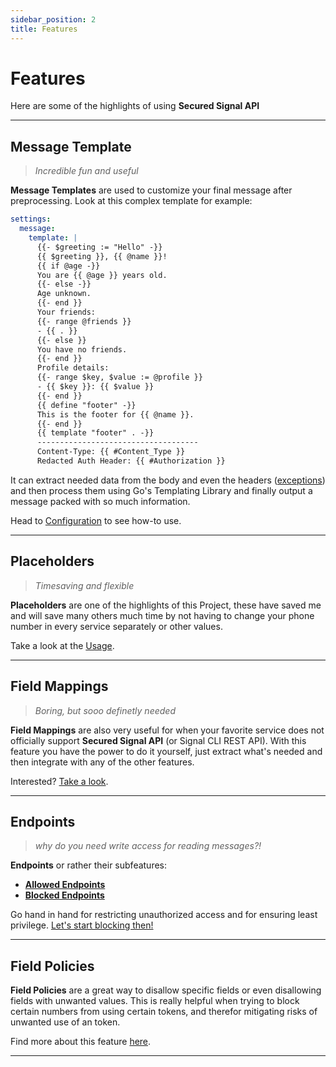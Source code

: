 ```yaml
---
sidebar_position: 2
title: Features
---
```


# Features

Here are some of the highlights of using **Secured Signal API**

---

## Message Template

> _Incredible fun and useful_

**Message Templates** are used to customize your final message after preprocessing.
Look at this complex template for example:

```yaml
settings:
  message:
    template: |
      {{- $greeting := "Hello" -}}
      {{ $greeting }}, {{ @name }}!
      {{ if @age -}}
      You are {{ @age }} years old.
      {{- else -}}
      Age unknown.
      {{- end }}
      Your friends:
      {{- range @friends }}
      - {{ . }}
      {{- else }}
      You have no friends.
      {{- end }}
      Profile details:
      {{- range $key, $value := @profile }}
      - {{ $key }}: {{ $value }}
      {{- end }}
      {{ define "footer" -}}
      This is the footer for {{ @name }}.
      {{- end }}
      {{ template "footer" . -}}
      ------------------------------------
      Content-Type: {{ #Content_Type }}
      Redacted Auth Header: {{ #Authorization }}
```

It can extract needed data from the body and even the headers ([exceptions](./configuration/message-template)) and then process them using Go's Templating Library
and finally output a message packed with so much information.

Head to [Configuration](./configuration/message-template) to see how-to use.

---

## Placeholders

> _Timesaving and flexible_

**Placeholders** are one of the highlights of this Project,
these have saved me and will save many others much time by not having to change your phone number in every service separately or other values.

Take a look at the [Usage](./usage/advanced).

---

## Field Mappings

> _Boring, but sooo definetly needed_

**Field Mappings** are also very useful for when your favorite service does not officially support **Secured Signal API** (or Signal CLI REST API).
With this feature you have the power to do it yourself, just extract what's needed and then integrate with any of the other features.

Interested? [Take a look](./configuration/field-mappings).

---

## Endpoints

> _why do you need write access for reading messages?!_

**Endpoints** or rather their subfeatures:

- [**Allowed Endpoints**](./configuration/endpoints)
- [**Blocked Endpoints**](./configuration/endpoints)

Go hand in hand for restricting unauthorized access and for ensuring least privilege.
[Let's start blocking then!](./configuration/endpoints)

---

## Field Policies

**Field Policies** are a great way to disallow specific fields or even disallowing fields with unwanted values.
This is really helpful when trying to block certain numbers from using certain tokens, and therefor mitigating risks of unwanted use of an token.

Find more about this feature [here](./configuration/field-policies).

---
